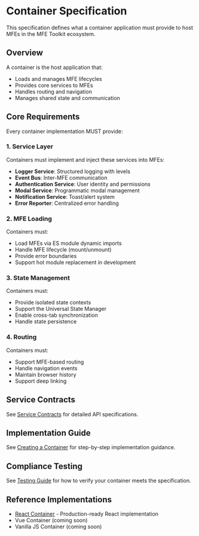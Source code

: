 # Container Specification

This specification defines what a container application must provide to host MFEs in the MFE Toolkit ecosystem.

## Overview

A container is the host application that:
- Loads and manages MFE lifecycles
- Provides core services to MFEs
- Handles routing and navigation
- Manages shared state and communication

## Core Requirements

Every container implementation MUST provide:

### 1. Service Layer

Containers must implement and inject these services into MFEs:

- **Logger Service**: Structured logging with levels
- **Event Bus**: Inter-MFE communication
- **Authentication Service**: User identity and permissions
- **Modal Service**: Programmatic modal management
- **Notification Service**: Toast/alert system
- **Error Reporter**: Centralized error handling

### 2. MFE Loading

Containers must:
- Load MFEs via ES module dynamic imports
- Handle MFE lifecycle (mount/unmount)
- Provide error boundaries
- Support hot module replacement in development

### 3. State Management

Containers must:
- Provide isolated state contexts
- Support the Universal State Manager
- Enable cross-tab synchronization
- Handle state persistence

### 4. Routing

Containers must:
- Support MFE-based routing
- Handle navigation events
- Maintain browser history
- Support deep linking

## Service Contracts

See [Service Contracts](./service-contracts.md) for detailed API specifications.

## Implementation Guide

See [Creating a Container](./creating-containers.md) for step-by-step implementation guidance.

## Compliance Testing

See [Testing Guide](./testing.md) for how to verify your container meets the specification.

## Reference Implementations

- [React Container](../containers/react/) - Production-ready React implementation
- Vue Container (coming soon)
- Vanilla JS Container (coming soon)